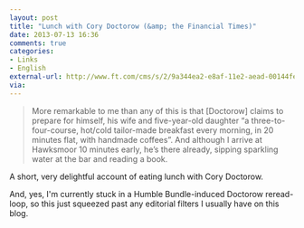```yaml
---
layout: post
title: "Lunch with Cory Doctorow (&amp; the Financial Times)"
date: 2013-07-13 16:36
comments: true
categories: 
- Links
- English
external-url: http://www.ft.com/cms/s/2/9a344ea2-e8af-11e2-aead-00144feabdc0.html#axzz2YuWbWNsa
via:
---
```


> More remarkable to me than any of this is that [Doctorow] claims to prepare for himself, his wife and five-year-old daughter “a three-to-four-course, hot/cold tailor-made breakfast every morning, in 20 minutes flat, with handmade coffees”. And although I arrive at Hawksmoor 10 minutes early, he’s there already, sipping sparkling water at the bar and reading a book.

A short, very delightful account of eating lunch with Cory Doctorow.

And, yes, I'm currently stuck in a Humble Bundle-induced Doctorow reread-loop, so this just squeezed past any editorial filters I usually have on this blog.